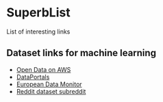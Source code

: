 # SuperbList

List of interesting links

## Dataset links for machine learning

- [Open Data on AWS](!https://registry.opendata.aws/)
- [DataPortals](!https://dataportals.org/)
- [European Data Monitor](!https://opendatamonitor.eu/frontend/web/index.php)
- [Reddit dataset subreddit](!https://www.reddit.com/r/datasets/)
